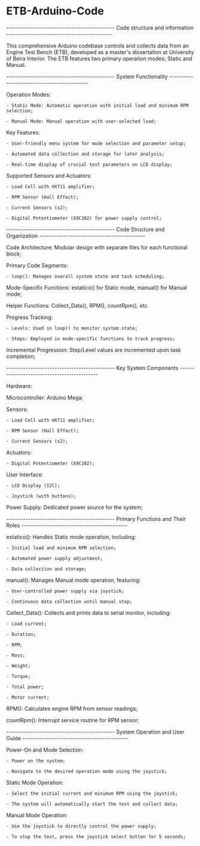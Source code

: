 # ETB-Arduino-Code
--------------------------------------------- Code structure and information --------------------------------------------

  This comprehensive Arduino codebase controls and collects data from an Engine Test Bench (ETB), developed as a master's dissertation at University of Beira Interior. The ETB features two primary operation modes: Static and Manual.

--------------------------------------------- System Functionality --------------------------------------------

  Operation Modes:
  
    - Static Mode: Automatic operation with initial load and minimum RPM selection;
  
    - Manual Mode: Manual operation with user-selected load;
    
  Key Features:
    
    - User-friendly menu system for mode selection and parameter setup;
    
    - Automated data collection and storage for later analysis;
    
    - Real-time display of crucial test parameters on LCD display;
    
  Supported Sensors and Actuators:
    
    - Load Cell with HX711 amplifier;
    
    - RPM Sensor (Hall Effect);
    
    - Current Sensors (x2);
    
    - Digital Potentiometer (X9C102) for power supply control;
    
--------------------------------------------- Code Structure and Organization --------------------------------------------

  Code Architecture: Modular design with separate files for each functional block;

  Primary Code Segments:
    
    - loop(): Manages overall system state and task scheduling;
  
  Mode-Specific Functions: estatico() for Static mode, manual() for Manual mode;
  
  Helper Functions: Collect_Data(), RPM(), countRpm(), etc.
  
  Progress Tracking:
  
    - Levels: Used in loop() to monitor system state;
    
    - Steps: Employed in mode-specific functions to track progress;
  
  Incremental Progression: Step/Level values are incremented upon task completion;
  
--------------------------------------------- Key System Components --------------------------------------------

Hardware:

  Microcontroller: Arduino Mega;
  
  Sensors:
  
    - Load Cell with HX711 amplifier;
    
    - RPM Sensor (Hall Effect);
    
    - Current Sensors (x2);
  
  Actuators:
  
    - Digital Potentiometer (X9C102);
  
  User Interface:
  
    - LCD Display (I2C);
    
    - Joystick (with buttons);
  
  Power Supply: Dedicated power source for the system;
  
--------------------------------------------- Primary Functions and Their Roles --------------------------------------------

  estatico(): Handles Static mode operation, including:
  
    - Initial load and minimum RPM selection;
    
    - Automated power supply adjustment;
    
    - Data collection and storage;

  manual(): Manages Manual mode operation, featuring:
    
    - User-controlled power supply via joystick;
    
    - Continuous data collection until manual stop;
  
  Collect_Data(): Collects and prints data to serial monitor, including:
    
    - Load current;
    
    - Duration;
    
    - RPM;
    
    - Mass;
    
    - Weight;
    
    - Torque;
    
    - Total power;
    
    - Motor current;
  
  RPM(): Calculates engine RPM from sensor readings;

  countRpm(): Interrupt service routine for RPM sensor;

--------------------------------------------- System Operation and User Guide --------------------------------------------

  Power-On and Mode Selection:
    
    - Power on the system;
    
    - Navigate to the desired operation mode using the joystick;
  
  Static Mode Operation:
    
    - Select the initial current and minimum RPM using the joystick;
    
    - The system will automatically start the test and collect data;

  Manual Mode Operation:
    
    - Use the joystick to directly control the power supply;
    
    - To stop the test, press the joystick select button for 5 seconds;
